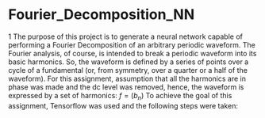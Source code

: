 # Fourier_Decomposition_NN
1
The purpose of this project is to generate a neural network capable of performing a Fourier Decomposition of an arbitrary periodic waveform. The Fourier analysis, of course, is intended to break a periodic waveform into its basic harmonics. So, the waveform is defined by a series of points over a cycle of a fundamental (or, from symmetry, over a quarter or a half of the waveform). For this assignment, assumption that all the harmonics are in phase was made and the dc level was removed, hence, the waveform is expressed by a set of harmonics: 
$f = (b_n)$ 
To achieve the goal of this assignment, Tensorflow was used and the following steps were taken:
